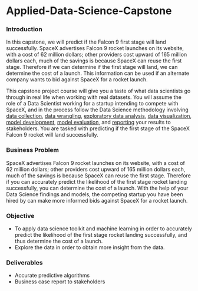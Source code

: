 # Applied-Data-Science-Capstone
### Introduction

In this capstone, we will predict if the Falcon 9 first stage will land successfully. SpaceX advertises Falcon 9 rocket launches on its website, with a cost of 62 million dollars; other providers cost upward of 165 million dollars each, much of the savings is because SpaceX can reuse the first stage. Therefore if we can determine if the first stage will land, we can determine the cost of a launch. This information can be used if an alternate company wants to bid against SpaceX for a rocket launch.

This capstone project course will give you a taste of what data scientists go through in real life when working with real datasets. You will assume the role of a Data Scientist working for a startup intending to compete with SpaceX, and in the process follow the Data Science methodology involving [data collection](https://github.com/kamillearn/IBM-Applied-Data-Science-Capstone/blob/main/Spacex%20Data%20Collection%20Api.ipynb), [data wrangling](https://github.com/kamillearn/IBM-Applied-Data-Science-Capstone/blob/main/Spacex%20Data%20Wrangling.ipynb), [exploratory data analysis](https://github.com/kamillearn/IBM-Applied-Data-Science-Capstone/blob/main/Eda%20Sql.ipynb), [data visualization](https://github.com/kamillearn/IBM-Applied-Data-Science-Capstone/blob/main/EDA%20with%20Data%20Visualization.ipynb), [model development](https://github.com/kamillearn/IBM-Applied-Data-Science-Capstone/blob/main/Machine%20Learning%20Prediction%20Part%205.ipynb), [model evaluation](https://github.com/kamillearn/IBM-Applied-Data-Science-Capstone/blob/main/Machine%20Learning%20Prediction%20Part%205.ipynb), and [reporting](https://github.com/kamillearn/IBM-Applied-Data-Science-Capstone/blob/main/Applied%20Data%20Science%20Capstone%20PowerPoint%20Presentation.pdf) your results to stakeholders. You are tasked with predicting if the first stage of the SpaceX Falcon 9 rocket will land successfully.

### Business Problem
SpaceX advertises Falcon 9 rocket launches on its website, with a cost of 62 million dollars; other providers cost upward of 165 million dollars each, much of the savings is because SpaceX can reuse the first stage. Therefore if you can accurately predict the likelihood of the first stage rocket landing successfully, you can determine the cost of a launch. With the help of your Data Science findings and models, the competing startup you have been hired by can make more informed bids against SpaceX for a rocket launch.

### Objective
- To apply data science toolkit and machine learning in order to accurately predict the likelihood of the first stage rocket landing successfully, and thus determine the cost of a launch.
- Explore the data in order to obtain more insight from the data.

### Deliverables
- Accurate predictive algorithms
- Business case report to stakeholders

